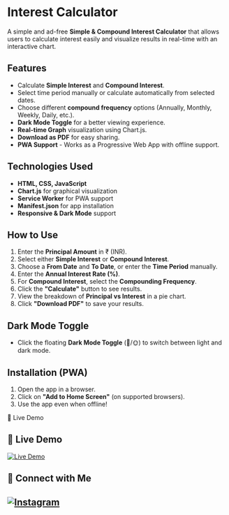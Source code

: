 
# Interest Calculator

A simple and ad-free **Simple & Compound Interest Calculator** that allows users to calculate interest easily and visualize results in real-time with an interactive chart.

## Features

- Calculate **Simple Interest** and **Compound Interest**.
- Select time period manually or calculate automatically from selected dates.
- Choose different **compound frequency** options (Annually, Monthly, Weekly, Daily, etc.).
- **Dark Mode Toggle** for a better viewing experience.
- **Real-time Graph** visualization using Chart.js.
- **Download as PDF** for easy sharing.
- **PWA Support** - Works as a Progressive Web App with offline support.

## Technologies Used

- **HTML, CSS, JavaScript**
- **Chart.js** for graphical visualization
- **Service Worker** for PWA support
- **Manifest.json** for app installation
- **Responsive & Dark Mode** support

## How to Use

1. Enter the **Principal Amount** in ₹ (INR).
2. Select either **Simple Interest** or **Compound Interest**.
3. Choose a **From Date** and **To Date**, or enter the **Time Period** manually.
4. Enter the **Annual Interest Rate (%)**.
5. For **Compound Interest**, select the **Compounding Frequency**.
6. Click the **"Calculate"** button to see results.
7. View the breakdown of **Principal vs Interest** in a pie chart.
8. Click **"Download PDF"** to save your results.

## Dark Mode Toggle

- Click the floating **Dark Mode Toggle** (🌙/🌞) to switch between light and dark mode.

## Installation (PWA)

1. Open the app in a browser.
2. Click on **"Add to Home Screen"** (on supported browsers).
3. Use the app even when offline!

🔗 Live Demo

## 🔗 Live Demo  
[![Live Demo](https://img.shields.io/badge/🚀-Visit_Live_Demo-blue?style=for-the-badge)](https://hisandeepkumar.github.io/Ncert-/)  

## 📢 Connect with Me  
[![Instagram](https://img.shields.io/badge/📸-Follow_Me_on_Instagram-E4405F?style=for-the-badge&logo=instagram&logoColor=white)](https://www.instagram.com/sandeep_yadav_._._/)
---

